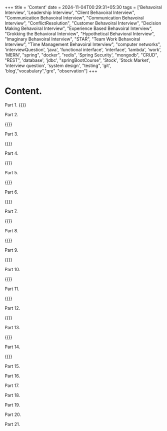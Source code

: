 +++
title = 'Content'
date = 2024-11-04T00:29:31+05:30
tags = ['Behavoiral Interview', 'Leadership Interview', "Client Behavoiral Interview", "Communication Behavoiral Interview",
    "Communication Behavoiral Interview", "ConflictResolution", "Customer Behavoiral Interview", "Decision Making Behavoiral Interview", "Experience Based Behavoiral Interview", "Grokking the Behavioral Interview", "Hypothetical Behavioral Interview", "Imaginary Behavoiral Interview", "STAR", "Team Work Behavoiral Interview", "Time Management Behavoiral Interview", "computer networks", 'interviewQuestion', 'java', 'functional interface', 'interface', 'lambda', 'work', 'MERN', "spring", "docker", "redis", 'Spring Security', "mongodb", "CRUD", "REST", 'database', 'jdbc', "springBootCourse", 'Stock', 'Stock Market', 'interview question', 'system design', "testing", 'git', 'blog',"vocabulary","gre", "observation"]
+++

# Content.


Part 1.
{{<youtube xRKLvTXIF_w>}}


Part 2.

{{<youtube PxL8W3WoK5k>}}

Part 3.

{{<youtube tw4wWCsGNe4>}}

Part 4.

{{<youtube nEno48RpDR4>}}

Part 5.

{{<youtube SqDbZOjW1uM>}}

Part 6.

{{<youtube YXRBBOjgrFU>}}

Part 7.

{{<youtube vz6vSZRuS2M>}}

Part 8.

{{<youtube i_D8MlBAk0A>}}

Part 9.

{{<youtube OwAtWoNpfqI>}}

Part 10.

{{<youtube GG37s1tbuRk>}}

Part 11.

{{<youtube WwY0I6nT8YA>}}

Part 12.

{{<youtube BdP_2GPoM9I>}}

Part 13.

{{<youtube DICqtlgDTyI>}}

Part 14.

{{<youtube BtB7saDkm_s>}}

Part 15.



Part 16.



Part 17.



Part 18.



Part 19.



Part 20.



Part 21.




